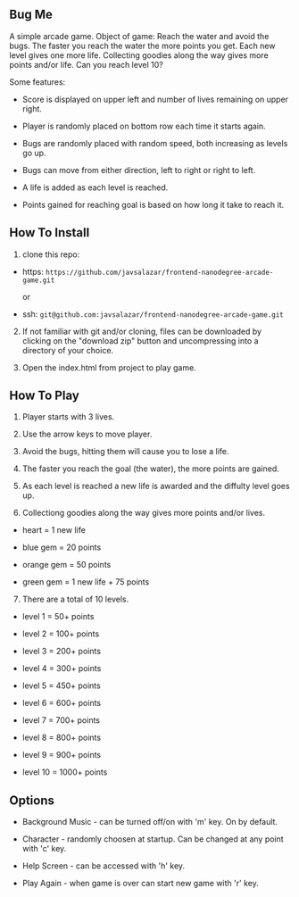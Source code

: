 ## Bug Me

A simple arcade game.  Object of game: Reach the water and avoid the bugs. The faster you reach the water the more points you get. Each new level gives one more life. Collecting goodies along the way gives more points and/or life. Can you reach level 10?

Some features: 

* Score is displayed on upper left and number of lives remaining on upper right.

* Player is randomly placed on bottom row each time it starts again.

* Bugs are randomly placed with random speed, both increasing as levels go up.

* Bugs can move from either direction, left to right or right to left.

* A life is added as each level is reached.

* Points gained for reaching goal is based on how long it take to reach it.


## How To Install

1. clone this repo:

* https: `https://github.com/javsalazar/frontend-nanodegree-arcade-game.git`

	or

* ssh: `git@github.com:javsalazar/frontend-nanodegree-arcade-game.git`

2. If not familiar with git and/or cloning, files can be downloaded by clicking on the "download zip" button and uncompressing into a directory of your choice.

3. Open the index.html from project to play game.


## How To Play

1. Player starts with 3 lives.

2. Use the arrow keys to move player.

3. Avoid the bugs, hitting them will cause you to lose a life.

4. The faster you reach the goal (the water), the more points are gained.

5. As each level is reached a new life is awarded and the diffulty level goes up.

6. Collectiong goodies along the way gives more points and/or lives.

* heart  = 1 new life

* blue gem = 20 points

* orange gem = 50 points

* green gem = 1 new life + 75 points

7. There are a total of 10 levels.

* level 1 = 50+ points

* level 2 = 100+ points

* level 3 = 200+ points

* level 4 = 300+ points

* level 5 = 450+ points

* level 6 = 600+ points

* level 7 = 700+ points

* level 8 = 800+ points

* level 9 = 900+ points

* level 10 = 1000+ points


## Options

* Background Music - can be turned off/on with 'm' key. On by default.

* Character - randomly choosen at startup.  Can be changed at any point with 'c' key.

* Help Screen - can be accessed with 'h' key.

* Play Again - when game is over can start new game with 'r' key.